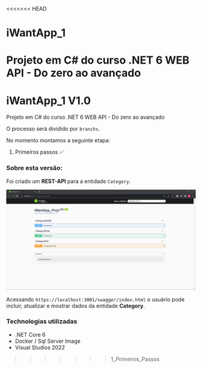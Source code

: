 <<<<<<< HEAD
# iWantApp_1
Projeto em C# do curso .NET 6 WEB API - Do zero ao avançado
=======
<h1>iWantApp_1 V1.0</h1>

Projeto em C# do curso .NET 6 WEB API - Do zero ao avançado

O processo será dividido por `branchs`.

No momento montamos a seguinte etapa:

1. Primeiros passos :white_check_mark:

<h3>Sobre esta versão:</h3>

Foi criado um <b>REST-API</b>  para a entidade `Category`. 

<img src="assets/v1.png"> 

Acessando `https://localhost:3001/swagger/index.html` o usuário pode incluir, atualizar e mostrar dados da entidade <b>Category</b>. 

<h3>Technologias utilizadas</h3>

* .NET Core 6
* Docker / Sql Server Image
* Visual Studios 2022

>>>>>>> 1_Primeiros_Passos
